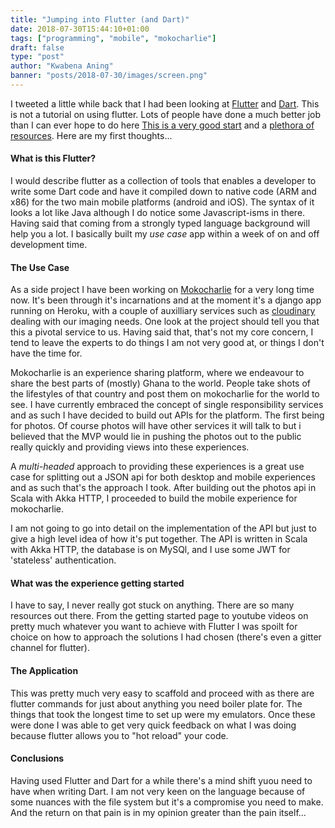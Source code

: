 ```yaml
---
title: "Jumping into Flutter (and Dart)"
date: 2018-07-30T15:44:10+01:00
tags: ["programming", "mobile", "mokocharlie"]
draft: false
type: "post"
author: "Kwabena Aning"
banner: "posts/2018-07-30/images/screen.png"
---
```


I tweeted a little while back that I had been looking at [Flutter](https://flutter.io) and [Dart](https://www.dartlang.org). This is not a tutorial on using flutter. Lots of people have done a much better job than I can ever hope to do here [This is a very good start](https://www.youtube.com/channel/UCFTM1FGjZSkoSPDZgtbp7hA) and a [plethora of resources](https://github.com/Solido/awesome-flutter). Here are my first thoughts...

#### What is this Flutter?

I would describe flutter as a collection of tools that enables a developer to write some Dart code and have it compiled down to native code (ARM and x86) for the two main mobile platforms (android and iOS). The syntax of it looks a lot like Java although I do notice some Javascript-isms in there. Having said that coming from a strongly typed language background will help you a lot. I basically built my _use case_ app within a week of on and off development time.

#### The Use Case

As a side project I have been working on [Mokocharlie](http://mokocharlie.com) for a very long time now. It's been through it's incarnations and at the moment it's a django app running on Heroku, with a couple of auxilliary services such as [cloudinary](https://cloudinary.com) dealing with our imaging needs. One look at the project should tell you that this a pivotal service to us. Having said that, that's not my core concern, I tend to leave the experts to do things I am not very good at, or things I don't have the time for.

Mokocharlie is an experience sharing platform, where we endeavour to share the best parts of (mostly) Ghana to the world. People take shots of the lifestyles of that country and post them on mokocharlie for the world to see. I have currently embraced the concept of single responsibility services and as such I have decided to build out APIs for the platform. The first being for photos. Of course photos will have other services it will talk to but i believed that the MVP would lie in pushing the photos out to the public really quickly and providing views into these experiences.

A _multi-headed_ approach to providing these experiences is a great use case for splitting out a JSON api for both desktop and mobile experiences and as such that's the approach I took. After building out the photos api in Scala with Akka HTTP, I proceeded to build the mobile experience for mokocharlie.

I am not going to go into detail on the implementation of the API but just to give a high level idea of how it's put together. The API is written in Scala with Akka HTTP, the database is on MySQl, and I use some JWT for 'stateless' authentication.

#### What was the experience getting started

I have to say, I never really got stuck on anything. There are so many resources out there. From the getting started page to youtube videos on pretty much whatever you want to achieve with Flutter I was spoilt for choice on how to approach the solutions I had chosen (there's even a gitter channel for flutter).

#### The Application

This was pretty much very easy to scaffold and proceed with as there are flutter commands for just about anything you need boiler plate for. The things that took the longest time to set up were my emulators. Once these were done I was able to get very quick feedback on what I was doing because flutter allows you to "hot reload" your code.

#### Conclusions

Having used Flutter and Dart for a while there's a mind shift yuou need to have when writing Dart. I am not very keen on the language because of some nuances with the file system but it's a 
compromise you need to make. And the return on that pain is in my opinion greater than the pain itself...
